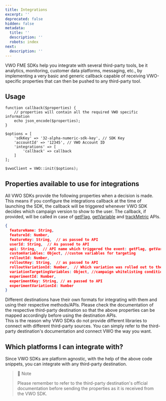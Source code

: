 ```yaml
---
title: Integrations
excerpt: ''
deprecated: false
hidden: false
metadata:
  title: ''
  description: ''
  robots: index
next:
  description: ''
---
```

VWO FME SDKs help you integrate with several third-party tools, be it analytics, monitoring, customer data platforms, messaging, etc., by implementing a very basic and generic callback capable of receiving VWO-specific properties that can then be pushed to any third-party tool.

## Usage

```
function callback($properties) {
    // properties will contain all the required VWO specific information
    echo json_encode($properties);
}

$options = [
    'sdkKey' => '32-alpha-numeric-sdk-key', // SDK Key
    'accountId' => '12345', // VWO Account ID
    'integrations' => [
        'callback' => callback
    ]
];

$vwoClient = VWO::init($options);
```

## Properties available to use for integrations

All VWO SDKs provide the following properties when a decision is made. This means if you configure the integrations callback at the time of launching the SDK, the callback will be triggered whenever VWO SDK decides which campaign version to show to the user. The callback, if provided, will be called in case of [getFlag](https://developers.vwo.com/docs/nodejs-activate), [getVariable](https://developers.vwo.com/docs/nodejs-get-variation-name) and [trackMetric](https://developers.vwo.com/docs/nodejs-get-feature-variable-value) APIs.

```json
{
  featureName: String,
  featureId: Number,
  featureKey: String,  // as passed to API
  userId: String,  // As passed to API
  api: String,   // API name which triggered the event: getFlag, getVariable, trackMetric
  customVariables: Object, //custom variables for targeting
  rolloutId: Number,
  rolloutKey: String,  // as passed to API
  rolloutVariationId: Number,  // Which variation was rolled out to the current user
  variationTargetingVariables: Object, //campaign whitelisting conditions
  experimentId: Number,
  experimentKey: String, // as passed to API
  experimentVariationId: Number
}

```

Different destinations have their own formats for integrating with them and using their respective methods/APIs. Please check the documentation of the respective third-party destination so that the above properties can be mapped accordingly before using the destination APIs.\
This is the reason why VWO SDKs do not provide different libraries to connect with different third-party sources. You can simply refer to the third-party destination's documentation and connect VWO the way you want.

## Which platforms I can integrate with?

Since VWO SDKs are platform agnostic, with the help of the above code snippets, you can integrate with any third-party destination.

> 📘 Note
>
> Please remember to refer to the third-party destination's official documentation before sending the properties as it is received from the VWO SDK.